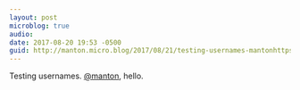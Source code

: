 ```yaml
---
layout: post
microblog: true
audio: 
date: 2017-08-20 19:53 -0500
guid: http://manton.micro.blog/2017/08/21/testing-usernames-mantonhttpsmicroblogmanton.html
---
```

Testing usernames. [@manton](https://micro.blog/manton), hello.
